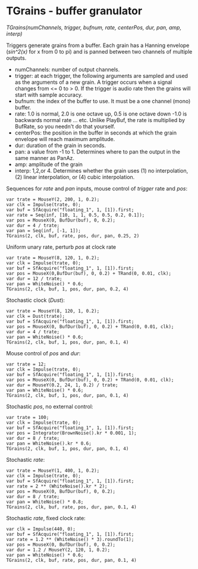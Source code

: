 # TGrains - buffer granulator

_TGrains(numChannels, trigger, bufnum, rate, centerPos, dur, pan, amp, interp)_

Triggers generate grains from a buffer. Each grain has a Hanning envelope (_sin^2(x)_ for x from 0 to pi) and is panned between two channels of multiple outputs.

- numChannels: number of output channels.
- trigger: at each trigger, the following arguments are sampled and used as the arguments of a new grain. A trigger occurs when a signal changes from <= 0 to > 0. If the trigger is audio rate then the grains will start with sample accuracy.
- bufnum: the index of the buffer to use. It must be a one channel (mono) buffer.
- rate: 1.0 is normal, 2.0 is one octave up, 0.5 is one octave down -1.0 is backwards normal rate ... etc. Unlike PlayBuf, the rate is multiplied by BufRate, so you needn't do that yourself.
- centerPos: the position in the buffer in seconds at which the grain envelope will reach maximum amplitude.
- dur: duration of the grain in seconds.
- pan: a value from -1 to 1. Determines where to pan the output in the same manner as PanAz.
- amp: amplitude of the grain
- interp: 1,2,or 4. Determines whether the grain uses (1) no interpolation, (2) linear interpolation, or (4) cubic interpolation.

Sequences for _rate_ and _pan_ inputs, mouse control of _trigger_ rate and _pos_:

    var trate = MouseY(2, 200, 1, 0.2);
    var clk = Impulse(trate, 0);
    var buf = SfAcquire("floating_1", 1, [1]).first;
    var rate = Seq(inf, [10, 1, 1, 0.5, 0.5, 0.2, 0.1]);
    var pos = MouseX(0, BufDur(buf), 0, 0.2);
    var dur = 4 / trate;
    var pan = Seq(inf, [-1, 1]);
    TGrains(2, clk, buf, rate, pos, dur, pan, 0.25, 2)

Uniform unary rate, perturb _pos_ at clock rate

    var trate = MouseY(8, 120, 1, 0.2);
    var clk = Impulse(trate, 0);
    var buf = SfAcquire("floating_1", 1, [1]).first;
    var pos = MouseX(0,BufDur(buf), 0, 0.2) + TRand(0, 0.01, clk);
    var dur = 12 / trate;
    var pan = WhiteNoise() * 0.6;
    TGrains(2, clk, buf, 1, pos, dur, pan, 0.2, 4)

Stochastic clock (_Dust_):

    var trate = MouseY(8, 120, 1, 0.2);
    var clk = Dust(trate);
    var buf = SfAcquire("floating_1", 1, [1]).first;
    var pos = MouseX(0, BufDur(buf), 0, 0.2) + TRand(0, 0.01, clk);
    var dur = 4 / trate;
    var pan = WhiteNoise() * 0.6;
    TGrains(2, clk, buf, 1, pos, dur, pan, 0.1, 4)

Mouse control of _pos_ and _dur_:

    var trate = 12;
    var clk = Impulse(trate, 0);
    var buf = SfAcquire("floating_1", 1, [1]).first;
    var pos = MouseX(0, BufDur(buf), 0, 0.2) + TRand(0, 0.01, clk);
    var dur = MouseY(0.2, 24, 1, 0.2) / trate;
    var pan = WhiteNoise() * 0.6;
    TGrains(2, clk, buf, 1, pos, dur, pan, 0.1, 4)

Stochastic _pos_, no external control:

    var trate = 100;
    var clk = Impulse(trate, 0);
    var buf = SfAcquire("floating_1", 1, [1]).first;
    var pos = Integrator(BrownNoise().kr * 0.001, 1);
    var dur = 8 / trate;
    var pan = WhiteNoise().kr * 0.6;
    TGrains(2, clk, buf, 1, pos, dur, pan, 0.1, 4)

Stochastic _rate_:

    var trate = MouseY(1, 400, 1, 0.2);
    var clk = Impulse(trate, 0);
    var buf = SfAcquire("floating_1", 1, [1]).first;
    var rate = 2 ** (WhiteNoise().kr * 2);
    var pos = MouseX(0, BufDur(buf), 0, 0.2);
    var dur = 8 / trate;
    var pan = WhiteNoise() * 0.8;
    TGrains(2, clk, buf, rate, pos, dur, pan, 0.1, 4)

Stochastic _rate_, fixed clock rate:

    var clk = Impulse(440, 0);
    var buf = SfAcquire("floating_1", 1, [1]).first;
    var rate = 1.2 ** (WhiteNoise() * 3).roundTo(1);
    var pos = MouseX(0, BufDur(buf), 0, 0.2);
    var dur = 1.2 / MouseY(2, 120, 1, 0.2);
    var pan = WhiteNoise() * 0.6;
    TGrains(2, clk, buf, rate, pos, dur, pan, 0.1, 4)

